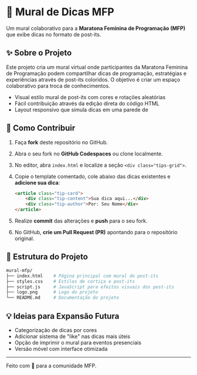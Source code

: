 # 💜 Mural de Dicas MFP

Um mural colaborativo para a **Maratona Feminina de Programação (MFP)** que exibe dicas no formato de post-its.

## ✨ Sobre o Projeto

Este projeto cria um mural virtual onde participantes da Maratona Feminina de Programação podem compartilhar dicas de programação, estratégias e experiências através de post-its coloridos. O objetivo é criar um espaço colaborativo para troca de conhecimentos.

- Visual estilo mural de post-its com cores e rotações aleatórias
- Fácil contribuição através da edição direta do código HTML
- Layout responsivo que simula dicas em uma parede de 

## 🚀 Como Contribuir

1. Faça **fork** deste repositório no GitHub.
2. Abra o seu fork no **GitHub Codespaces** ou clone localmente.
3. No editor, abra `index.html` e localize a seção `<div class="tips-grid">`.
4. Copie o template comentado, cole abaixo das dicas existentes e **adicione sua dica**:

   ```html
   <article class="tip-card">
       <div class="tip-content">Sua dica aqui...</div>
       <div class="tip-author">Por: Seu Nome</div>
   </article>
   ```

5. Realize **commit** das alterações e **push** para o seu fork.
6. No GitHub, **crie um Pull Request (PR)** apontando para o repositório original.

## 📁 Estrutura do Projeto

```bash
mural-mfp/
├── index.html    # Página principal com mural de post-its
├── styles.css    # Estilos de cortiça e post-its
├── script.js     # JavaScript para efeitos visuais dos post-its
├── logo.png      # Logo do projeto
└── README.md     # Documentação do projeto
```

## 💡 Ideias para Expansão Futura

- Categorização de dicas por cores
- Adicionar sistema de "like" nas dicas mais úteis
- Opção de imprimir o mural para eventos presenciais
- Versão móvel com interface otimizada

---

Feito com 💜 para a comunidade MFP.
